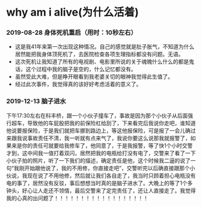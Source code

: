 # why am i alive(为什么活着)
### 2019-08-28 身体死机重启（用时：10秒左右）
+ 这是我41年来第一次出现这种情况。自己的感觉就是肚子胀气，不知道为什么居然能把我身体顶死机了，去医院检查各项生理指标都没有问题。无语。
+ 这次死机让我知道了所有的电视剧、电影里所说的关于魂魄什么什么的都是鬼话，这个过程中我的脑子是空的，什么记忆都没有。
+ 虽然受此大难，但是睁开眼看到我老婆关切的眼神我觉得此生值了。
+ 经过此次事件，我觉得真的该好好考虑活着的意义了。
### 2019-12-13 脑子进水
下午17:30左右在科丰桥，跟一个小伙子撞车了，事故是因为那个小伙子从后面强行超车，导致他的车屁股把我的前保险杠给刮了，下来看完后我说你走吧，谁知道他说要报保险，于是我们就把车挪到路边上，等这他报保险，可是报了一会儿确过来跟我说事故责任不清，我一听就有点来气了，我说你要这么说那我就报警了，如果来是你的责任可就要给我修车了，他同意了，于是我报警，等了快1个小时交警才到，这中间我一值打着双闪，居然把我的电瓶给打没有电了，交警来了看了一下小伙子拍的照片，听了一下我们的描述，确定责任是他，这个时候我二逼的说了一句“我刚开始跟他说了，我的不用修，你直接走吧”，交警听完以后确直接跟那个小伙说，我现在说了不用他修，然后就让我们各自走了，我当时只顾着担心电瓶没有电的事了，居然没有反驳，事后想想当时真的是脑子进水了。大晚上的等了1个多钟头，好心让人走还不领情，最后交警来了定完责任了，还让人直接走了。我觉得我的心真的出问题了！！！！！！！！！！！！！！！！！！
